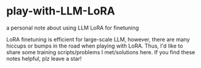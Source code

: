 # play-with-LLM-LoRA
a personal note about using LLM LoRA for finetuning

LoRA finetuning is efficient for large-scale LLM, however, there are many hiccups or bumps in the road when playing with LoRA. Thus, I'd like to share some training scripts/problems I met/solutions here. If you find these notes helpful, plz leave a star!
